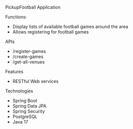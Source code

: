 PickupFootball Application

Functions:
 - Display lists of available football games around the area
 - Allows registering for football games

APIs
 - /register-games
 - /create-games
 - /get-all-venues

Features
  - RESTful Web services

Technologies
 - Spring Boot
 - Spring Data JPA
 - Spring Security
 - PostgreSQL
 - Java 17
 
